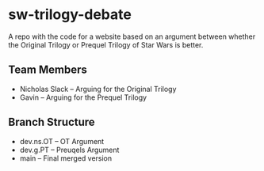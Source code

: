 # sw-trilogy-debate
A repo with the code for a website based on an argument between whether the Original Trilogy or Prequel Trilogy of Star Wars is better.

## Team Members
- Nicholas Slack – Arguing for the Original Trilogy 
- Gavin <!--Just realized idk your last name sorry about that--> – Arguing for the Prequel Trilogy 


## Branch Structure
- dev.ns.OT – OT Argument
- dev.g.PT – Preuqels Argument
- main – Final merged version

